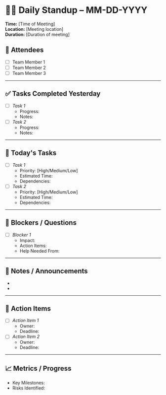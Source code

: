 # 🏃‍♂️ Daily Standup – MM-DD-YYYY

**Time:** [Time of Meeting]  
**Location:** [Meeting location]  
**Duration:** [Duration of meeting]

## 👥 Attendees
- [ ] Team Member 1
- [ ] Team Member 2
- [ ] Team Member 3

---

## ✅ Tasks Completed Yesterday
- [ ] _Task 1_
  - Progress: 
  - Notes: 
- [ ] _Task 2_
  - Progress: 
  - Notes: 

---

## 🎯 Today's Tasks
- [ ] _Task 1_
  - Priority: [High/Medium/Low]
  - Estimated Time: 
  - Dependencies: 
- [ ] _Task 2_
  - Priority: [High/Medium/Low]
  - Estimated Time: 
  - Dependencies: 

---

## 🚧 Blockers / Questions
- [ ] _Blocker 1_
  - Impact: 
  - Action Items: 
  - Help Needed From: 

---

## 📌 Notes / Announcements
- 
- 

---

## 🔄 Action Items
- [ ] _Action Item 1_
  - Owner: 
  - Deadline: 
- [ ] _Action Item 2_
  - Owner: 
  - Deadline: 

---

## 📈 Metrics / Progress
- Key Milestones: 
- Risks Identified: 